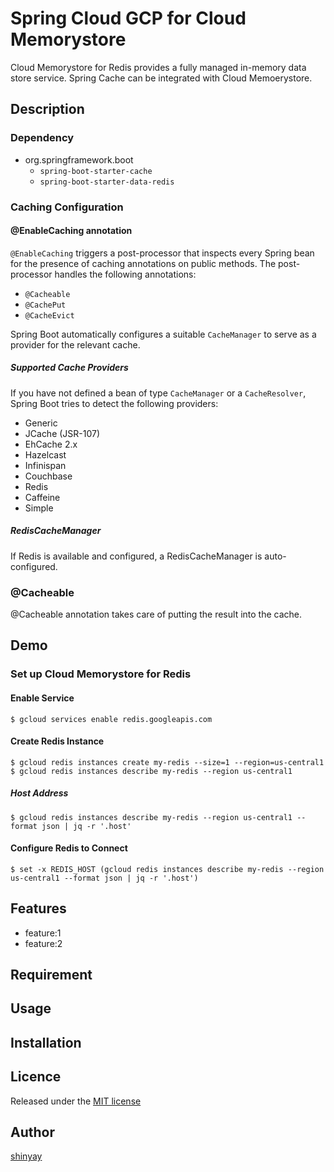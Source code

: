 # Spring Cloud GCP for Cloud Memorystore

Cloud Memorystore for Redis provides a fully managed in-memory data store service.
Spring Cache can be integrated with Cloud Memoerystore.

## Description
### Dependency
- org.springframework.boot
  - `spring-boot-starter-cache`
  - `spring-boot-starter-data-redis`

### Caching Configuration
#### @EnableCaching annotation
`@EnableCaching` triggers a post-processor that inspects every Spring bean for the presence of caching annotations on public methods.
The post-processor handles the following annotations:
- `@Cacheable`
- `@CachePut`
- `@CacheEvict`

Spring Boot automatically configures a suitable `CacheManager` to serve as a provider for the relevant cache.

##### Supported Cache Providers
If you have not defined a bean of type `CacheManager` or a `CacheResolver`,
Spring Boot tries to detect the following providers:

- Generic
- JCache (JSR-107)
- EhCache 2.x
- Hazelcast
- Infinispan
- Couchbase
- Redis
- Caffeine
- Simple

##### RedisCacheManager
If Redis is available and configured, a RedisCacheManager is auto-configured.

### @Cacheable
@Cacheable annotation takes care of putting the result into the cache.

## Demo
### Set up Cloud Memorystore for Redis
#### Enable Service
```shell script
$ gcloud services enable redis.googleapis.com
```

#### Create Redis Instance
```shell script
$ gcloud redis instances create my-redis --size=1 --region=us-central1
$ gcloud redis instances describe my-redis --region us-central1
```

##### Host Address
```shell script
$ gcloud redis instances describe my-redis --region us-central1 --format json | jq -r '.host'
```

#### Configure Redis to Connect
```shell script
$ set -x REDIS_HOST (gcloud redis instances describe my-redis --region us-central1 --format json | jq -r '.host')
```

## Features

- feature:1
- feature:2

## Requirement

## Usage

## Installation

## Licence

Released under the [MIT license](https://gist.githubusercontent.com/shinyay/56e54ee4c0e22db8211e05e70a63247e/raw/34c6fdd50d54aa8e23560c296424aeb61599aa71/LICENSE)

## Author

[shinyay](https://github.com/shinyay)
